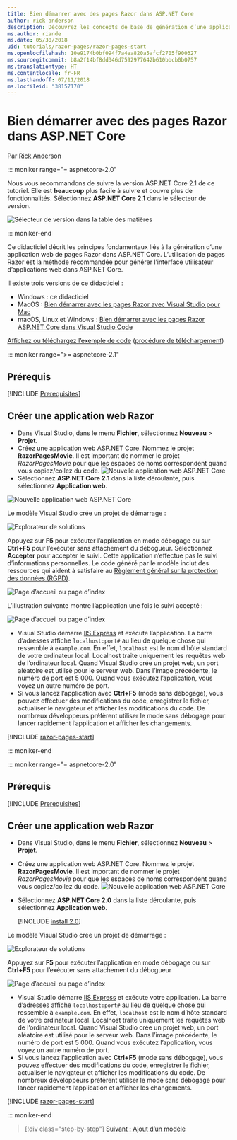 ```yaml
---
title: Bien démarrer avec des pages Razor dans ASP.NET Core
author: rick-anderson
description: Découvrez les concepts de base de génération d’une application web de pages Razor ASP.NET Core. Les pages Razor sont recommandées pour les charges de travail web dans ASP.NET Core.
ms.author: riande
ms.date: 05/30/2018
uid: tutorials/razor-pages/razor-pages-start
ms.openlocfilehash: 10e9174b0bf094f7a4ea820a5afcf2705f900327
ms.sourcegitcommit: b8a2f14bf8dd346d7592977642b610bbcb0b0757
ms.translationtype: HT
ms.contentlocale: fr-FR
ms.lasthandoff: 07/11/2018
ms.locfileid: "38157170"
---
```

# <a name="get-started-with-razor-pages-in-aspnet-core"></a>Bien démarrer avec des pages Razor dans ASP.NET Core

Par [Rick Anderson](https://twitter.com/RickAndMSFT)

::: moniker range="= aspnetcore-2.0"

Nous vous recommandons de suivre la version ASP.NET Core 2.1 de ce tutoriel. Elle est **beaucoup** plus facile à suivre et couvre plus de fonctionnalités. Sélectionnez **ASP.NET Core 2.1** dans le sélecteur de version.

![Sélecteur de version dans la table des matières](razor-pages-start/_static/v21.png)

::: moniker-end

Ce didacticiel décrit les principes fondamentaux liés à la génération d’une application web de pages Razor dans ASP.NET Core. L’utilisation de pages Razor est la méthode recommandée pour générer l’interface utilisateur d’applications web dans ASP.NET Core.

Il existe trois versions de ce didacticiel :

* Windows : ce didacticiel
* MacOS : [Bien démarrer avec les pages Razor avec Visual Studio pour Mac](xref:tutorials/razor-pages-mac/razor-pages-start)
* macOS, Linux et Windows : [Bien démarrer avec les pages Razor ASP.NET Core dans Visual Studio Code](xref:tutorials/razor-pages-vsc/razor-pages-start)

[Affichez ou téléchargez l’exemple de code](https://github.com/aspnet/Docs/tree/master/aspnetcore/tutorials/razor-pages/razor-pages-start/sample) ([procédure de téléchargement](xref:tutorials/index#how-to-download-a-sample))

::: moniker range=">= aspnetcore-2.1"

## <a name="prerequisites"></a>Prérequis

[!INCLUDE [Prerequisites](~/includes/net-core-prereqs-windows.md)]

## <a name="create-a-razor-web-app"></a>Créer une application web Razor

* Dans Visual Studio, dans le menu **Fichier**, sélectionnez **Nouveau** > **Projet**.
* Créez une application web ASP.NET Core. Nommez le projet **RazorPagesMovie**. Il est important de nommer le projet *RazorPagesMovie* pour que les espaces de noms correspondent quand vous copiez/collez du code.
 ![Nouvelle application web ASP.NET Core](razor-pages-start/_static/np_2.1.png)
* Sélectionnez **ASP.NET Core 2.1** dans la liste déroulante, puis sélectionnez **Application web**.

 ![Nouvelle application web ASP.NET Core](razor-pages-start/_static/np_2_2.1.png)

Le modèle Visual Studio crée un projet de démarrage :

![Explorateur de solutions](razor-pages-start/_static/se2.1.png)

Appuyez sur **F5** pour exécuter l’application en mode débogage ou sur **Ctrl+F5** pour l’exécuter sans attachement du débogueur. Sélectionnez **Accepter** pour accepter le suivi. Cette application n’effectue pas le suivi d’informations personnelles. Le code généré par le modèle inclut des ressources qui aident à satisfaire au [Règlement général sur la protection des données (RGPD)](xref:security/gdpr).

![Page d’accueil ou page d’index](razor-pages-start/_static/homeGDPR.png)

L’illustration suivante montre l’application une fois le suivi accepté :

![Page d’accueil ou page d’index](razor-pages-start/_static/home2.1.png)

* Visual Studio démarre [IIS Express](/iis/extensions/introduction-to-iis-express/iis-express-overview) et exécute l’application. La barre d’adresses affiche `localhost:port#` au lieu de quelque chose qui ressemble à `example.com`. En effet, `localhost` est le nom d’hôte standard de votre ordinateur local. Localhost traite uniquement les requêtes web de l’ordinateur local. Quand Visual Studio crée un projet web, un port aléatoire est utilisé pour le serveur web. Dans l’image précédente, le numéro de port est 5 000. Quand vous exécutez l’application, vous voyez un autre numéro de port.
* Si vous lancez l’application avec **Ctrl+F5** (mode sans débogage), vous pouvez effectuer des modifications du code, enregistrer le fichier, actualiser le navigateur et afficher les modifications du code. De nombreux développeurs préfèrent utiliser le mode sans débogage pour lancer rapidement l’application et afficher les changements.

[!INCLUDE [razor-pages-start](~/includes/RP/2.1/razor-pages-start.md)]

::: moniker-end

::: moniker range="= aspnetcore-2.0"

## <a name="prerequisites"></a>Prérequis

[!INCLUDE [Prerequisites](~/includes/net-core-prereqs-windows.md)]

## <a name="create-a-razor-web-app"></a>Créer une application web Razor

* Dans Visual Studio, dans le menu **Fichier**, sélectionnez **Nouveau** > **Projet**.
* Créez une application web ASP.NET Core. Nommez le projet **RazorPagesMovie**. Il est important de nommer le projet *RazorPagesMovie* pour que les espaces de noms correspondent quand vous copiez/collez du code.
  ![Nouvelle application web ASP.NET Core](../../razor-pages/index/_static/np.png)
* Sélectionnez **ASP.NET Core 2.0** dans la liste déroulante, puis sélectionnez **Application web**.

  [!INCLUDE [install 2.0](~/includes/dotnetcore-on-dotnetfx-vs.md)]

Le modèle Visual Studio crée un projet de démarrage :

![Explorateur de solutions](razor-pages-start/_static/se.png)

Appuyez sur **F5** pour exécuter l’application en mode débogage ou sur **Ctrl+F5** pour l’exécuter sans attachement du débogueur

![Page d’accueil ou page d’index](razor-pages-start/_static/home.png)

* Visual Studio démarre [IIS Express](/iis/extensions/introduction-to-iis-express/iis-express-overview) et exécute votre application. La barre d’adresses affiche `localhost:port#` au lieu de quelque chose qui ressemble à `example.com`. En effet, `localhost` est le nom d’hôte standard de votre ordinateur local. Localhost traite uniquement les requêtes web de l’ordinateur local. Quand Visual Studio crée un projet web, un port aléatoire est utilisé pour le serveur web. Dans l’image précédente, le numéro de port est 5 000. Quand vous exécutez l’application, vous voyez un autre numéro de port.
* Si vous lancez l’application avec **Ctrl+F5** (mode sans débogage), vous pouvez effectuer des modifications du code, enregistrer le fichier, actualiser le navigateur et afficher les modifications du code. De nombreux développeurs préfèrent utiliser le mode sans débogage pour lancer rapidement l’application et afficher les changements.

[!INCLUDE [razor-pages-start](~/includes/RP/razor-pages-start.md)]

::: moniker-end

> [!div class="step-by-step"]
> [Suivant : Ajout d’un modèle](xref:tutorials/razor-pages/model)
